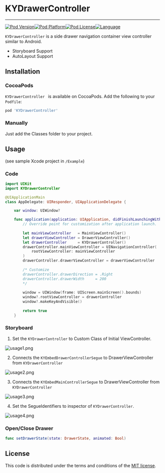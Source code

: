 # KYDrawerController
----
[![Pod Version](http://img.shields.io/cocoapods/v/KYDrawerController.svg?style=flat)](http://cocoadocs.org/docsets/KYDrawerController/)[![Pod Platform](http://img.shields.io/cocoapods/p/KYDrawerController.svg?style=flat)](http://cocoadocs.org/docsets/KYDrawerController/)[![Pod License](http://img.shields.io/cocoapods/l/KYDrawerController.svg?style=flat)](https://github.com/ykyohei/KYDrawerController/blob/master/LICENSE)[![Language](http://img.shields.io/badge/language-swift-brightgreen.svg?style=flat
)](https://developer.apple.com/swift)

`KYDrawerController` is a side drawer navigation container view controller similar to Android.

* Storyboard Support
* AutoLayout Support


## Installation

### CocoaPods

`KYDrawerController ` is available on CocoaPods.
Add the following to your `Podfile`:

```ruby
pod 'KYDrawerController'
```

### Manually
Just add the Classes folder to your project.


## Usage
(see sample Xcode project in `/Example`)

### Code

```Swift
import UIKit
import KYDrawerController

@UIApplicationMain
class AppDelegate: UIResponder, UIApplicationDelegate {

    var window: UIWindow?

    func application(application: UIApplication, didFinishLaunchingWithOptions launchOptions: [NSObject: AnyObject]?) -> Bool {
        // Override point for customization after application launch.
        
        let mainViewController   = MainViewController()
        let drawerViewController = DrawerViewController()
        let drawerController     = KYDrawerController()
        drawerController.mainViewController = UINavigationController(
            rootViewController: mainViewController
        )
        drawerController.drawerViewController = drawerViewController
        
        /* Customize
        drawerController.drawerDirection = .Right
        drawerController.drawerWidth     = 200
        */
       
        window = UIWindow(frame: UIScreen.mainScreen().bounds)
        window?.rootViewController = drawerController
        window?.makeKeyAndVisible()
        
        return true
    }
```

### Storyboard
 1. Set the `KYDrawerController` to Custom Class of Initial ViewController.
 
 ![usage1.png](https://cloud.githubusercontent.com/assets/5757351/7665220/a9d378a8-fbe8-11e4-8eb3-a66f37bebece.png)
 
 2.  Connects the `KYEmbedDrawerControllerSegue` to DrawerViewController from `KYDrawerController`
 
 ![usage2.png](https://cloud.githubusercontent.com/assets/5757351/7665217/a995f6ae-fbe8-11e4-811a-779814197a55.png "usage2.png")


 3. Connects the `KYEmbedMainControllerSegue` to DrawerViewController from `KYDrawerController`

 ![usage3.png](https://cloud.githubusercontent.com/assets/5757351/7665218/a99a6748-fbe8-11e4-89d3-e599765f0eb6.png "usage3.png")


 4. Set the SegueIdentifiers to inspector of `KYDrawerController`. 

 ![usage4.png](https://cloud.githubusercontent.com/assets/5757351/7665219/a99c790c-fbe8-11e4-84bc-bf03b01e8a14.png "usage4.png")

 
### Open/Close Drawer
```Swift
func setDrawerState(state: DrawerState, animated: Bool)
```


## License

This code is distributed under the terms and conditions of the [MIT license](LICENSE). 
